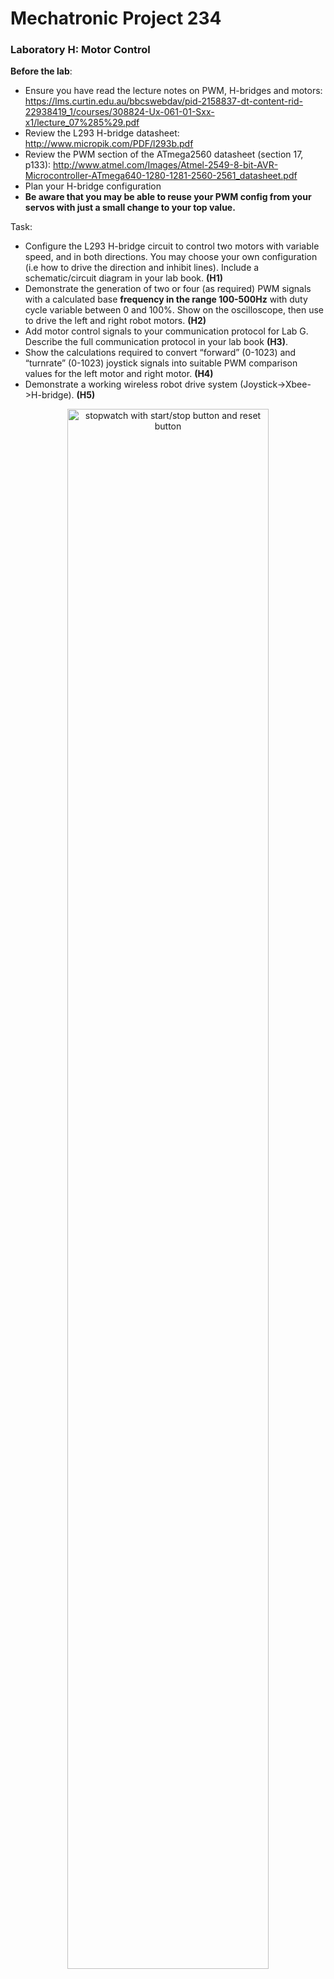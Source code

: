 # Mechatronic Project 234

### Laboratory H: Motor Control

**Before the lab**:
- Ensure you have read the lecture notes on PWM, H-bridges and motors: https://lms.curtin.edu.au/bbcswebdav/pid-2158837-dt-content-rid-22938419_1/courses/308824-Ux-061-01-Sxx-x1/lecture_07%285%29.pdf
- Review the L293 H-bridge datasheet: http://www.micropik.com/PDF/l293b.pdf
- Review the PWM section of the ATmega2560 datasheet (section 17, p133): http://www.atmel.com/Images/Atmel-2549-8-bit-AVR-Microcontroller-ATmega640-1280-1281-2560-2561_datasheet.pdf
- Plan your H-bridge configuration
- **Be aware that you may be able to reuse your PWM config from your servos with just a small change to your top value.**

Task:
- Configure the L293 H-bridge circuit to control two motors with variable speed, and in both directions. You may choose your own configuration (i.e how to drive the direction and inhibit lines). Include a schematic/circuit diagram in your lab book. **(H1)**
- Demonstrate the generation of two or four (as required) PWM signals with a calculated base **frequency in the range 100-500Hz** with duty cycle variable between 0 and 100%. Show on the
oscilloscope, then use to drive the left and right robot motors. **(H2)**
- Add motor control signals to your communication protocol for Lab G. Describe the full communication protocol in your lab book **(H3)**.
- Show the calculations required to convert “forward” (0-1023) and “turnrate” (0-1023) joystick signals into suitable PWM comparison values for the left motor and right motor. **(H4)**
- Demonstrate a working wireless robot drive system (Joystick->Xbee->H-bridge). **(H5)**

<p align="center"> <img src="https://github.com/mxeng/mcp-docs/blob/master/labs/robot_drive.png" alt="stopwatch with start/stop button and reset button" width="80%"> </p>
